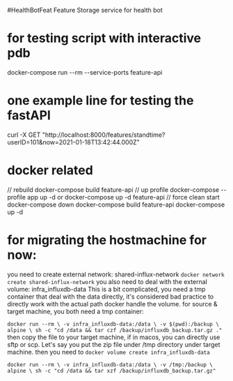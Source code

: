 #HealthBotFeat
Feature Storage service for health bot


# for testing script with interactive pdb
docker-compose run --rm --service-ports feature-api
# one example line for testing the fastAPI
curl -X GET "http://localhost:8000/features/standtime?userID=101&now=2021-01-18T13:42:44.000Z"

# docker related
// rebuild 
docker-compose build feature-api
// up profile
docker-compose --profile app up -d
or
docker-compose up -d feature-api
// force clean start
docker-compose down
docker-compose build feature-api
docker-compose up -d

# for migrating the hostmachine for now:
you need to create external network: shared-influx-network
`docker network create shared-influx-network`
you also need to deal with the external volume: infra_influxdb-data
This is a bit complicated, you need a tmp container that deal with the data directly, it's considered bad practice to directly work with the actual path docker handle the volume.
for source & target machine, you both need a tmp container:

`docker run --rm \
  -v infra_influxdb-data:/data \
  -v $(pwd):/backup \
  alpine \
  sh -c "cd /data && tar czf /backup/influxdb_backup.tar.gz ."
`
then copy the file to your target machine, if in macos, you can directly use sftp or scp. Let's say you put the zip file under /tmp directory under target machine.
then you need to
`docker volume create infra_influxdb-data`

`
docker run --rm \
  -v infra_influxdb-data:/data \
  -v /tmp:/backup \
  alpine \
  sh -c "cd /data && tar xzf /backup/influxdb_backup.tar.gz"
`

